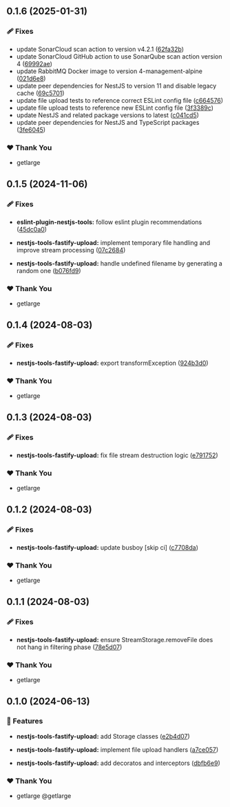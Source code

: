 ## 0.1.6 (2025-01-31)

### 🩹 Fixes

- update SonarCloud scan action to version v4.2.1 ([62fa32b](https://github.com/getlarge/nestjs-tools/commit/62fa32b))
- update SonarCloud GitHub action to use SonarQube scan action version 4 ([69992ae](https://github.com/getlarge/nestjs-tools/commit/69992ae))
- update RabbitMQ Docker image to version 4-management-alpine ([021d6e8](https://github.com/getlarge/nestjs-tools/commit/021d6e8))
- update peer dependencies for NestJS to version 11 and disable legacy cache ([69c5701](https://github.com/getlarge/nestjs-tools/commit/69c5701))
- update file upload tests to reference correct ESLint config file ([c664576](https://github.com/getlarge/nestjs-tools/commit/c664576))
- update file upload tests to reference new ESLint config file ([3f3389c](https://github.com/getlarge/nestjs-tools/commit/3f3389c))
- update NestJS and related package versions to latest ([c041cd5](https://github.com/getlarge/nestjs-tools/commit/c041cd5))
- update peer dependencies for NestJS and TypeScript packages ([3fe6045](https://github.com/getlarge/nestjs-tools/commit/3fe6045))

### ❤️ Thank You

- getlarge

## 0.1.5 (2024-11-06)


### 🩹 Fixes

- **eslint-plugin-nestjs-tools:** follow eslint plugin recommendations ([45dc0a0](https://github.com/getlarge/nestjs-tools/commit/45dc0a0))

- **nestjs-tools-fastify-upload:** implement temporary file handling and improve stream processing ([07c2684](https://github.com/getlarge/nestjs-tools/commit/07c2684))

- **nestjs-tools-fastify-upload:** handle undefined filename by generating a random one ([b076fd9](https://github.com/getlarge/nestjs-tools/commit/b076fd9))


### ❤️  Thank You

- getlarge

## 0.1.4 (2024-08-03)


### 🩹 Fixes

- **nestjs-tools-fastify-upload:** export transformException ([924b3d0](https://github.com/getlarge/nestjs-tools/commit/924b3d0))


### ❤️  Thank You

- getlarge

## 0.1.3 (2024-08-03)

### 🩹 Fixes

- **nestjs-tools-fastify-upload:** fix file stream destruction logic ([e791752](https://github.com/getlarge/nestjs-tools/commit/e791752))

### ❤️ Thank You

- getlarge

## 0.1.2 (2024-08-03)

### 🩹 Fixes

- **nestjs-tools-fastify-upload:** update busboy [skip ci] ([c7708da](https://github.com/getlarge/nestjs-tools/commit/c7708da))

### ❤️ Thank You

- getlarge

## 0.1.1 (2024-08-03)

### 🩹 Fixes

- **nestjs-tools-fastify-upload:** ensure StreamStorage.removeFile does not hang in filtering phase ([78e5d07](https://github.com/getlarge/nestjs-tools/commit/78e5d07))

### ❤️ Thank You

- getlarge

## 0.1.0 (2024-06-13)

### 🚀 Features

- **nestjs-tools-fastify-upload:** add Storage classes ([e2b4d07](https://github.com/getlarge/nestjs-tools/commit/e2b4d07))

- **nestjs-tools-fastify-upload:** implement file upload handlers ([a7ce057](https://github.com/getlarge/nestjs-tools/commit/a7ce057))

- **nestjs-tools-fastify-upload:** add decoratos and interceptors ([dbfb6e9](https://github.com/getlarge/nestjs-tools/commit/dbfb6e9))

### ❤️ Thank You

- getlarge @getlarge
